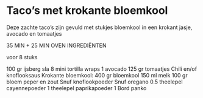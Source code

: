 # Taco’s met krokante bloemkool
Deze zachte taco’s zijn gevuld met stukjes bloemkool in een krokant jasje, avocado en tomaatjes

35 MIN + 25 MIN OVEN
INGREDIËNTEN

voor 8 stuks

100 gr ijsberg sla
8 mini tortilla wraps
1 avocado
125 gr tomaatjes
Chili en/of knoflooksaus
Krokante bloemkool:
400 gr bloemkool
150 ml melk
100 gr bloem
peper en zout
Snuf knoflookpoeder
Snuf oregano
0.5 theelepel cayennepoeder
1 theelepel paprikapoeder
1 Bord panko

[](https://www.leukerecepten.nl/wp-content/uploads/2019/03/wraps-bloemkoolnuggets.jpg)

